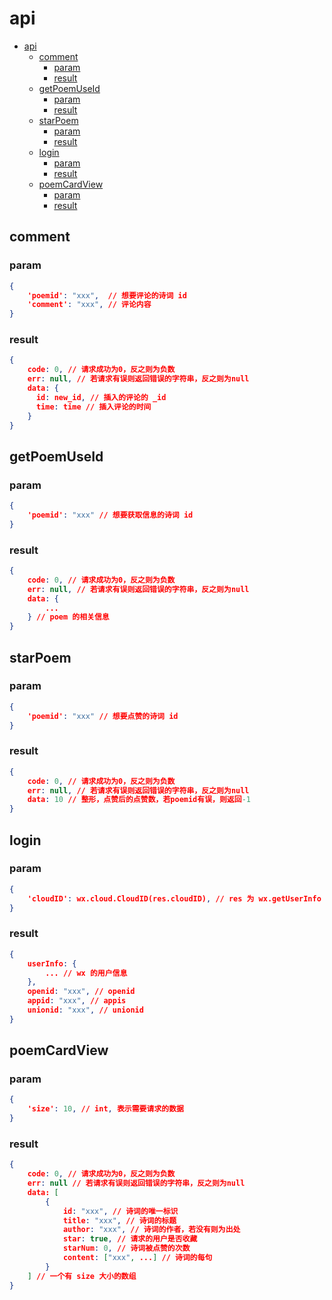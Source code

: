 # api

- [api](#api)
  - [comment](#comment)
    - [param](#param)
    - [result](#result)
  - [getPoemUseId](#getpoemuseid)
    - [param](#param-1)
    - [result](#result-1)
  - [starPoem](#starpoem)
    - [param](#param-2)
    - [result](#result-2)
  - [login](#login)
    - [param](#param-3)
    - [result](#result-3)
  - [poemCardView](#poemcardview)
    - [param](#param-4)
    - [result](#result-4)

## comment

### param

```json
{
    'poemid': "xxx",  // 想要评论的诗词 id
    'comment': "xxx", // 评论内容
}
```

### result

```json
{
    code: 0, // 请求成功为0，反之则为负数
    err: null, // 若请求有误则返回错误的字符串，反之则为null
    data: {
      id: new_id, // 插入的评论的 _id
      time: time // 插入评论的时间
    }
}
```

## getPoemUseId

### param

```json
{
    'poemid': "xxx" // 想要获取信息的诗词 id
}
```

### result

```json
{
    code: 0, // 请求成功为0，反之则为负数
    err: null, // 若请求有误则返回错误的字符串，反之则为null
    data: {
        ...
    } // poem 的相关信息
}
```

## starPoem

### param

```json
{
    'poemid': "xxx" // 想要点赞的诗词 id
}
```

### result

```json
{
    code: 0, // 请求成功为0，反之则为负数
    err: null, // 若请求有误则返回错误的字符串，反之则为null
    data: 10 // 整形，点赞后的点赞数，若poemid有误，则返回-1
}
```

## login

### param

```json
{
    'cloudID': wx.cloud.CloudID(res.cloudID), // res 为 wx.getUserInfo 的返回值
}
```

### result

```json
{
    userInfo: {
        ... // wx 的用户信息
    },
    openid: "xxx", // openid
    appid: "xxx", // appis
    unionid: "xxx", // unionid
}
```

## poemCardView

### param

```json
{
    'size': 10, // int, 表示需要请求的数据
}
```

### result

```json
{
    code: 0, // 请求成功为0，反之则为负数
    err: null // 若请求有误则返回错误的字符串，反之则为null
    data: [
        {
            id: "xxx", // 诗词的唯一标识
            title: "xxx", // 诗词的标题
            author: "xxx", // 诗词的作者，若没有则为出处
            star: true, // 请求的用户是否收藏
            starNum: 0, // 诗词被点赞的次数
            content: ["xxx", ...] // 诗词的每句
        }
    ] // 一个有 size 大小的数组
}
```